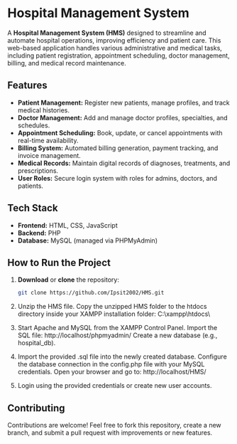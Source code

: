 # Hospital Management System

A **Hospital Management System (HMS)** designed to streamline and automate hospital operations, improving efficiency and patient care. This web-based application handles various administrative and medical tasks, including patient registration, appointment scheduling, doctor management, billing, and medical record maintenance.

## Features
- **Patient Management:** Register new patients, manage profiles, and track medical histories.
- **Doctor Management:** Add and manage doctor profiles, specialties, and schedules.
- **Appointment Scheduling:** Book, update, or cancel appointments with real-time availability.
- **Billing System:** Automated billing generation, payment tracking, and invoice management.
- **Medical Records:** Maintain digital records of diagnoses, treatments, and prescriptions.
- **User Roles:** Secure login system with roles for admins, doctors, and patients.


## Tech Stack
- **Frontend:** HTML, CSS, JavaScript  
- **Backend:** PHP  
- **Database:** MySQL (managed via PHPMyAdmin)  

## How to Run the Project
1. **Download** or **clone** the repository:
   ```bash
   git clone https://github.com/Ipsit2002/HMS.git


2. Unzip the HMS file.
Copy the unzipped HMS folder to the htdocs directory inside your XAMPP installation folder:
C:\xampp\htdocs\

3. Start Apache and MySQL from the XAMPP Control Panel.
Import the SQL file:
http://localhost/phpmyadmin/
Create a new database (e.g., hospital_db).

4. Import the provided .sql file into the newly created database.
Configure the database connection in the config.php file with your MySQL credentials.
Open your browser and go to:
http://localhost/HMS/

5. Login using the provided credentials or create new user accounts.

## Contributing
Contributions are welcome! Feel free to fork this repository, create a new branch, and submit a pull request with improvements or new features.

